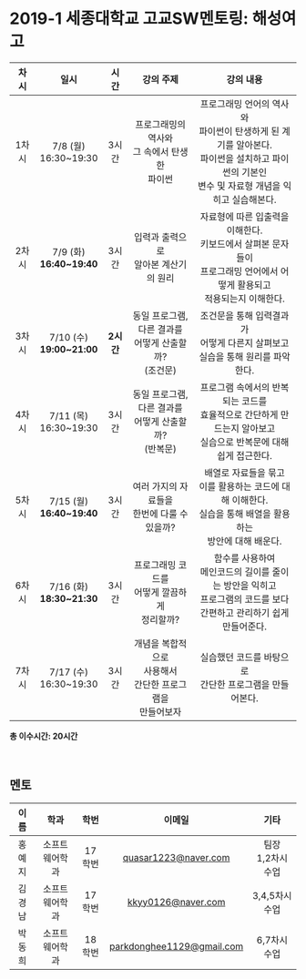 # 2019-1 세종대학교 고교SW멘토링: 해성여고

|차시|일시|시간|강의 주제|강의 내용|  
|:--:|:--:|:--:|:--:|:--:|  
|1차시|7/8 (월)<br>16:30~19:30|3시간|프로그래밍의<br>역사와<br>그 속에서 탄생한<br>파이썬|프로그래밍 언어의 역사와<br>파이썬이 탄생하게 된 계기를 알아본다.<br>파이썬을 설치하고 파이썬의 기본인<br>변수 및 자료형 개념을 익히고 실습해본다.|  
|2차시|7/9 (화)<br>**16:40~19:40**|3시간|입력과 출력으로<br>알아본 계산기의 원리|자료형에 따른 입출력을 이해한다. <br>키보드에서 살펴본 문자들이<br>프로그래밍 언어에서 어떻게 활용되고<br>적용되는지 이해한다.|  
|3차시|7/10 (수)<br>**19:00~21:00**|**2시간**|동일 프로그램,<br>다른 결과를<br>어떻게 산출할까?<br>(조건문)|조건문을 통해 입력결과가<br>어떻게 다른지 살펴보고<br>실습을 통해 원리를 파악한다.|  
|4차시|7/11 (목)<br>16:30~19:30|3시간|동일 프로그램,<br>다른 결과를<br>어떻게 산출할까?<br>(반복문)|프로그램 속에서의 반복되는 코드를<br>효율적으로 간단하게 만드는지 알아보고<br>실습으로 반복문에 대해 쉽게 접근한다.|  
|5차시|7/15 (월)<br>**16:40~19:40**|3시간|여러 가지의 자료들을<br>한번에 다룰 수 있을까?|배열로 자료들을 묶고<br>이를 활용하는 코드에 대해 이해한다.<br>실습을 통해 배열을 활용하는<br>방안에 대해 배운다.|  
|6차시|7/16 (화)<br>**18:30~21:30**|3시간|프로그래밍 코드를<br>어떻게 깔끔하게<br>정리할까?|함수를 사용하여<br>메인코드의 길이를 줄이는 방안을 익히고<br>프로그램의 코드를 보다<br>간편하고 관리하기 쉽게 만들어준다.|  
|7차시|7/17 (수)<br>16:30~19:30|3시간|개념을 복합적으로<br>사용해서<br>간단한 프로그램을<br>만들어보자|실습했던 코드를 바탕으로<br>간단한 프로그램을 만들어본다.|

**총 이수시간: 20시간**

<br>

## 멘토
|이름|학과|학번|이메일|기타|
|:--:|:--:|:--:|:--:|:--:|
|홍예지|소프트웨어학과|17학번|quasar1223@naver.com|팀장<br>1,2차시 수업|
|김경남|소프트웨어학과|17학번|kkyy0126@naver.com|3,4,5차시 수업|
|박동희|소프트웨어학과|18학번|parkdonghee1129@gmail.com|6,7차시 수업|
